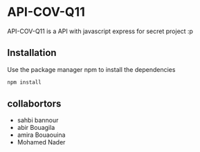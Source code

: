 # API-COV-Q11

API-COV-Q11 is a API with javascript express for secret project :p

## Installation

Use the package manager npm to install the dependencies

```bash
npm install
```
## collabortors

- sahbi bannour
- abir Bouagila
- amira Bouaouina
- Mohamed Nader